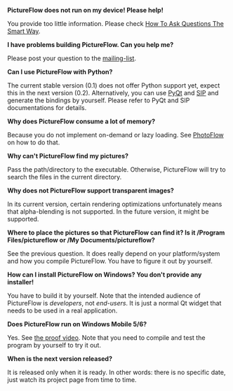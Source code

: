 **PictureFlow does not run on my device! Please help!**

You provide too little information. Please check [How To Ask Questions The Smart Way](http://www.catb.org/~esr/faqs/smart-questions.html).

**I have problems building PictureFlow. Can you help me?**

Please post your question to the [mailing-list](http://groups.google.com/group/pictureflow).

**Can I use PictureFlow with Python?**

The current stable version (0.1) does not offer Python support yet, expect this in the next version (0.2). Alternatively, you can use [PyQt](http://wiki.python.org/moin/PyQt) and [SIP](http://www.riverbankcomputing.com/software/sip/intro) and generate the bindings by yourself. Please refer to PyQt and SIP documentations for details.

**Why does PictureFlow consume a lot of memory?**

Because you do not implement on-demand or lazy loading. See [PhotoFlow](http://code.google.com/p/photoflow/) on how to do that.

**Why can't PictureFlow find my pictures?**

Pass the path/directory to the executable. Otherwise, PictureFlow will try to search the files in the current directory.

**Why does not PictureFlow support transparent images?**

In its current version, certain rendering optimizations unfortunately means that alpha-blending is not supported. In the future version, it might be supported.

**Where to place the pictures so that PictureFlow can find it? Is it /Program Files/pictureflow or /My Documents/pictureflow?**

See the previous question. It does really depend on your platform/system and how you compile PictureFlow. You have to figure it out by yourself.

**How can I install PictureFlow on Windows? You don't provide any installer!**

You have to build it by yourself. Note that the intended audience of PictureFlow is _developers_, not _end-users_. It is just a normal Qt widget that needs to be used in a real application.

**Does PictureFlow run on Windows Mobile 5/6?**

Yes. See [the proof video](http://labs.trolltech.com/blogs/2007/11/02/pictureflow-on-windows-mobile/). Note that you need to compile and test the program by yourself to try it out.

**When is the next version released?**

It is released only when it is ready. In other words: there is no specific date, just watch its project page from time to time.